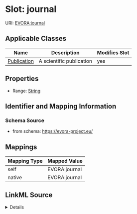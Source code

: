 

# Slot: journal



URI: [EVORA:journal](https://evora-project.eu/journal)



<!-- no inheritance hierarchy -->





## Applicable Classes

| Name | Description | Modifies Slot |
| --- | --- | --- |
| [Publication](Publication.md) | A scientific publication |  yes  |







## Properties

* Range: [String](String.md)





## Identifier and Mapping Information







### Schema Source


* from schema: https://evora-project.eu/




## Mappings

| Mapping Type | Mapped Value |
| ---  | ---  |
| self | EVORA:journal |
| native | EVORA:journal |




## LinkML Source

<details>
```yaml
name: journal
from_schema: https://evora-project.eu/
rank: 1000
alias: journal
domain_of:
- Publication
range: string

```
</details>